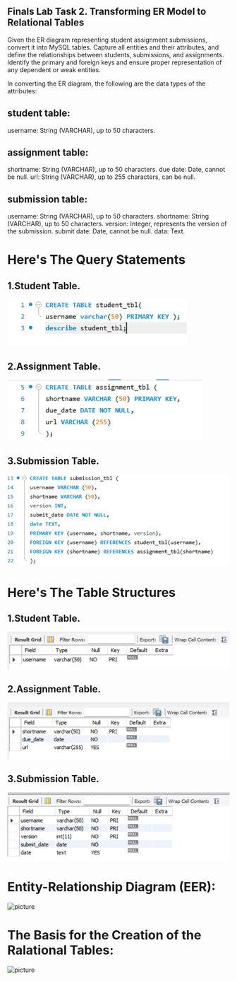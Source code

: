 ## Finals Lab Task 2. Transforming ER Model to Relational Tables

Given the ER diagram representing student assignment submissions, convert it into MySQL tables. Capture all entities and their attributes, and define the relationships between students, submissions, and assignments. Identify the primary and foreign keys and ensure proper representation of any dependent or weak entities.

In converting the ER diagram, the following are the data types of the attributes:

## student table:
username: String (VARCHAR), up to 50 characters.

## assignment table:
shortname: String (VARCHAR), up to 50 characters.
due date: Date, cannot be null.
url: String (VARCHAR), up to 255 characters, can be null.

## submission table:
username: String (VARCHAR), up to 50 characters.
shortname: String (VARCHAR), up to 50 characters.
version: Integer, represents the version of the submission.
submit date: Date, cannot be null.
data: Text.

# Here's The Query Statements

## 1.Student Table.
![picture](https://github.com/Zomue/Zomue.github.io/blob/main/Image/1.1%20(2).png)

## 2.Assignment Table.
![picture](https://github.com/Zomue/Zomue.github.io/blob/main/Image/assignment%20tbl.png)

## 3.Submission Table.
![picture](https://github.com/Zomue/Zomue.github.io/blob/main/Image/submission%20tbl.png)


# Here's The Table Structures

## 1.Student Table.
![picture](https://github.com/Zomue/Zomue.github.io/blob/main/Image/1.1.png)

## 2.Assignment Table.
![picture](https://github.com/Zomue/Zomue.github.io/blob/main/Image/assignment_tbl2.png)

## 3.Submission Table.
![picture](https://github.com/Zomue/Zomue.github.io/blob/main/Image/submission_tbl2.png)


# Entity-Relationship Diagram (EER):
![picture]()

# The Basis for the Creation of the Ralational Tables:
![picture]()

